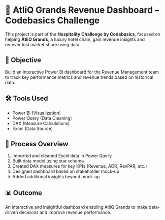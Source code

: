 # 🏨 AtliQ Grands Revenue Dashboard – Codebasics Challenge

This project is part of the **Hospitality Challenge by Codebasics**, focused on helping **AtliQ Grands**, a luxury hotel chain, gain revenue insights and recover lost market share using data.

## 📌 Objective

Build an interactive Power BI dashboard for the Revenue Management team to track key performance metrics and revenue trends based on historical data.

## 🛠 Tools Used

- Power BI (Visualization)
- Power Query (Data Cleaning)
- DAX (Measure Calculations)
- Excel (Data Source)

## 🔁 Process Overview

1. Imported and cleaned Excel data in Power Query  
2. Built data model using star schema  
3. Created DAX measures for key KPIs (Revenue, ADR, RevPAR, etc.)  
4. Designed dashboard based on stakeholder mock-up  
5. Added additional insights beyond mock-up

## 📊 Outcome

An interactive and insightful dashboard enabling AtliQ Grands to make data-driven decisions and improve revenue performance.

